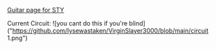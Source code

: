 [Guitar page for STY](https://www.songsterr.com/a/wsa/paramore-still-into-you-tab-s381402)

Current Circuit:
![you cant do this if you're blind]("https://github.com/Iysewastaken/VirginSlayer3000/blob/main/circuit 1.png")
